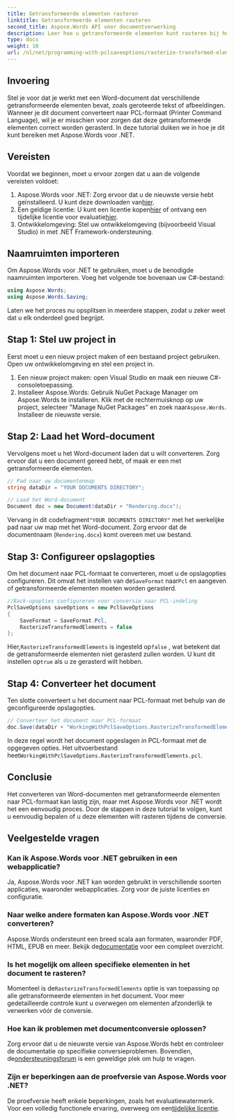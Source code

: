```yaml
---
title: Getransformeerde elementen rasteren
linktitle: Getransformeerde elementen rasteren
second_title: Aspose.Words API voor documentverwerking
description: Leer hoe u getransformeerde elementen kunt rasteren bij het converteren van Word-documenten naar PCL-indeling met Aspose.Words voor .NET. Inclusief stapsgewijze handleiding.
type: docs
weight: 10
url: /nl/net/programming-with-pclsaveoptions/rasterize-transformed-elements/
---
```

## Invoering

Stel je voor dat je werkt met een Word-document dat verschillende getransformeerde elementen bevat, zoals geroteerde tekst of afbeeldingen. Wanneer je dit document converteert naar PCL-formaat (Printer Command Language), wil je er misschien voor zorgen dat deze getransformeerde elementen correct worden gerasterd. In deze tutorial duiken we in hoe je dit kunt bereiken met Aspose.Words voor .NET.

## Vereisten

Voordat we beginnen, moet u ervoor zorgen dat u aan de volgende vereisten voldoet:

1.  Aspose.Words voor .NET: Zorg ervoor dat u de nieuwste versie hebt geïnstalleerd. U kunt deze downloaden van[hier](https://releases.aspose.com/words/net/).
2.  Een geldige licentie: U kunt een licentie kopen[hier](https://purchase.aspose.com/buy) of ontvang een tijdelijke licentie voor evaluatie[hier](https://purchase.aspose.com/temporary-license/).
3. Ontwikkelomgeving: Stel uw ontwikkelomgeving (bijvoorbeeld Visual Studio) in met .NET Framework-ondersteuning.

## Naamruimten importeren

Om Aspose.Words voor .NET te gebruiken, moet u de benodigde naamruimten importeren. Voeg het volgende toe bovenaan uw C#-bestand:

```csharp
using Aspose.Words;
using Aspose.Words.Saving;
```

Laten we het proces nu opsplitsen in meerdere stappen, zodat u zeker weet dat u elk onderdeel goed begrijpt.

## Stap 1: Stel uw project in

Eerst moet u een nieuw project maken of een bestaand project gebruiken. Open uw ontwikkelomgeving en stel een project in.

1. Een nieuw project maken: open Visual Studio en maak een nieuwe C#-consoletoepassing.
2.  Installeer Aspose.Words: Gebruik NuGet Package Manager om Aspose.Words te installeren. Klik met de rechtermuisknop op uw project, selecteer "Manage NuGet Packages" en zoek naar`Aspose.Words`. Installeer de nieuwste versie.

## Stap 2: Laad het Word-document

Vervolgens moet u het Word-document laden dat u wilt converteren. Zorg ervoor dat u een document gereed hebt, of maak er een met getransformeerde elementen.

```csharp
// Pad naar uw documentenmap
string dataDir = "YOUR DOCUMENTS DIRECTORY";

// Laad het Word-document
Document doc = new Document(dataDir + "Rendering.docx");
```

 Vervang in dit codefragment`"YOUR DOCUMENTS DIRECTORY"` met het werkelijke pad naar uw map met het Word-document. Zorg ervoor dat de documentnaam (`Rendering.docx`) komt overeen met uw bestand.

## Stap 3: Configureer opslagopties

 Om het document naar PCL-formaat te converteren, moet u de opslagopties configureren. Dit omvat het instellen van de`SaveFormat` naar`Pcl` en aangeven of getransformeerde elementen moeten worden gerasterd.

```csharp
//Back-upopties configureren voor conversie naar PCL-indeling
PclSaveOptions saveOptions = new PclSaveOptions
{
    SaveFormat = SaveFormat.Pcl,
    RasterizeTransformedElements = false
};
```

 Hier,`RasterizeTransformedElements` is ingesteld op`false` , wat betekent dat de getransformeerde elementen niet gerasterd zullen worden. U kunt dit instellen op`true` als u ze gerasterd wilt hebben.

## Stap 4: Converteer het document

Ten slotte converteert u het document naar PCL-formaat met behulp van de geconfigureerde opslagopties.

```csharp
// Converteer het document naar PCL-formaat
doc.Save(dataDir + "WorkingWithPclSaveOptions.RasterizeTransformedElements.pcl", saveOptions);
```

 In deze regel wordt het document opgeslagen in PCL-formaat met de opgegeven opties. Het uitvoerbestand heet`WorkingWithPclSaveOptions.RasterizeTransformedElements.pcl`.

## Conclusie

Het converteren van Word-documenten met getransformeerde elementen naar PCL-formaat kan lastig zijn, maar met Aspose.Words voor .NET wordt het een eenvoudig proces. Door de stappen in deze tutorial te volgen, kunt u eenvoudig bepalen of u deze elementen wilt rasteren tijdens de conversie.

## Veelgestelde vragen

### Kan ik Aspose.Words voor .NET gebruiken in een webapplicatie?  
Ja, Aspose.Words voor .NET kan worden gebruikt in verschillende soorten applicaties, waaronder webapplicaties. Zorg voor de juiste licenties en configuratie.

### Naar welke andere formaten kan Aspose.Words voor .NET converteren?  
Aspose.Words ondersteunt een breed scala aan formaten, waaronder PDF, HTML, EPUB en meer. Bekijk de[documentatie](https://reference.aspose.com/words/net/) voor een compleet overzicht.

### Is het mogelijk om alleen specifieke elementen in het document te rasteren?  
 Momenteel is de`RasterizeTransformedElements` optie is van toepassing op alle getransformeerde elementen in het document. Voor meer gedetailleerde controle kunt u overwegen om elementen afzonderlijk te verwerken vóór de conversie.

### Hoe kan ik problemen met documentconversie oplossen?  
 Zorg ervoor dat u de nieuwste versie van Aspose.Words hebt en controleer de documentatie op specifieke conversieproblemen. Bovendien, de[ondersteuningsforum](https://forum.aspose.com/c/words/8) is een geweldige plek om hulp te vragen.

### Zijn er beperkingen aan de proefversie van Aspose.Words voor .NET?  
 De proefversie heeft enkele beperkingen, zoals het evaluatiewatermerk. Voor een volledig functionele ervaring, overweeg om een[tijdelijke licentie](https://purchase.aspose.com/temporary-license/).
